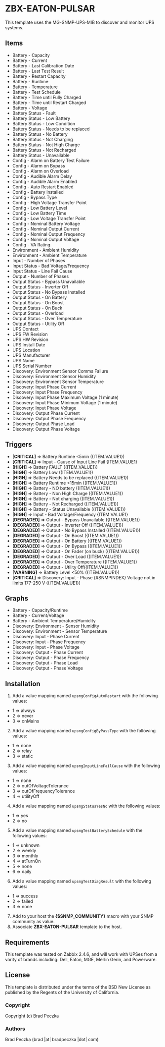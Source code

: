 ZBX-EATON-PULSAR
==============

This template uses the MG-SNMP-UPS-MIB to discover and monitor UPS systems.

Items
-----

  * Battery - Capacity
  * Battery - Current
  * Battery - Last Calibration Date
  * Battery - Last Test Result
  * Battery - Restart Capacity
  * Battery - Runtime
  * Battery - Temperature
  * Battery - Test Schedule
  * Battery - Time until Fully Charged
  * Battery - Time until Restart Charged
  * Battery - Voltage
  * Battery Status - Fault
  * Battery Status - Low Battery
  * Battery Status - Low Condition
  * Battery Status - Needs to be replaced
  * Battery Status - No Battery
  * Battery Status - Not Charging
  * Battery Status - Not High Charge
  * Battery Status - Not Recharged
  * Battery Status - Unavailable
  * Config - Alarm on Battery Test Failure
  * Config - Alarm on Bypass
  * Config - Alarm on Overload
  * Config - Audible Alarm Delay
  * Config - Audible Alarm Enabled
  * Config - Auto Restart Enabled
  * Config - Battery Installed
  * Config - Bypass Type
  * Config - High Voltage Transfer Point
  * Config - Low Battery Level
  * Config - Low Battery Time
  * Config - Low Voltage Transfer Point
  * Config - Nominal Battery Voltage
  * Config - Nominal Output Current
  * Config - Nominal Output Frequency
  * Config - Nominal Output Voltage
  * Config - VA Rating
  * Environment - Ambient Humidity
  * Environment - Ambient Temperature
  * Input - Number of Phases
  * Input Status - Bad Voltage/Frequency
  * Input Status - Line Fail Cause
  * Output - Number of Phases
  * Output Status - Bypass Unavailable
  * Output Status - Inverter Off
  * Output Status - No Bypass Installed
  * Output Status - On Battery
  * Output Status - On Boost
  * Output Status - On Buck
  * Output Status - Overload
  * Output Status - Over Temperature
  * Output Status - Utility Off
  * UPS Contact
  * UPS FW Revision
  * UPS HW Revision
  * UPS Install Date
  * UPS Location
  * UPS Manufacturer
  * UPS Name
  * UPS Serial Number
  * Discovery: Environment Sensor Comms Failure
  * Discovery: Environment Sensor Humidity
  * Discovery: Environment Sensor Temperature
  * Discovery: Input Phase Current
  * Discovery: Input Phase Frequency
  * Discovery: Input Phase Maximum Voltage (1 minute)
  * Discovery: Input Phase Minimum Voltage (1 minute)
  * Discovery: Input Phase Voltage
  * Discovery: Output Phase Current
  * Discovery: Output Phase Frequency
  * Discovery: Output Phase Load
  * Discovery: Output Phase Voltage


Triggers
--------

  * **[CRITICAL]** => Battery Runtime <5min ({ITEM.VALUE1})
  * **[CRITICAL]** => Input - Cause of Input Line Fail {ITEM.VALUE1}
  * **[HIGH]** => Battery FAULT ({ITEM.VALUE1})
  * **[HIGH]** => Battery Low ({ITEM.VALUE1})
  * **[HIGH]** => Battery Needs to be replaced ({ITEM.VALUE1})
  * **[HIGH]** => Battery Runtime <15min ({ITEM.VALUE1})
  * **[HIGH]** => Battery - NO battery ({ITEM.VALUE1})
  * **[HIGH]** => Battery - Non High Charge ({ITEM.VALUE1})
  * **[HIGH]** => Battery - Not charging ({ITEM.VALUE1})
  * **[HIGH]** => Battery - Not Recharged ({ITEM.VALUE1})
  * **[HIGH]** => Battery - Status Unavailable ({ITEM.VALUE1})
  * **[HIGH]** => Input - Bad Voltage/Frequency {ITEM.VALUE1}
  * **[DEGRADED]** => Output - Bypass Unavailable ({ITEM.VALUE1})
  * **[DEGRADED]** => Output - Inverter Off ({ITEM.VALUE1})
  * **[DEGRADED]** => Output - No Bypass Installed ({ITEM.VALUE1})
  * **[DEGRADED]** => Output - On Boost ({ITEM.VALUE1})
  * **[DEGRADED]** => Output - On Battery ({ITEM.VALUE1})
  * **[DEGRADED]** => Output - On Bypass ({ITEM.VALUE1})
  * **[DEGRADED]** => Output - On Fader (on buck) ({ITEM.VALUE1})
  * **[DEGRADED]** => Output - Over Load ({ITEM.VALUE1})
  * **[DEGRADED]** => Output - Over Temperature ({ITEM.VALUE1})
  * **[DEGRADED]** => Output - Utility Off({ITEM.VALUE1})
  * **[WARNING]** => Battery Level <50% ({ITEM.VALUE1})
  * **[CRITICAL]** => Discovery: Input - Phase {#SNMPINDEX} Voltage not in limits 177-250 V ({ITEM.VALUE1})

Graphs
--------

  * Battery - Capacity/Runtime
  * Battery - Current/Voltage
  * Battery - Ambient Temperature/Humidity
  * Discovery: Environment - Sensor Humidity
  * Discovery: Environment - Sensor Temperature
  * Discovery: Input - Phase Current
  * Discovery: Input - Phase Frequency
  * Discovery: Input - Phase Voltage
  * Discovery: Output - Phase Current
  * Discovery: Output - Phase Frequency
  * Discovery: Output - Phase Load
  * Discovery: Output - Phase Voltage

Installation
------------

1. Add a value mapping named `upsmgConfigAutoRestart` with the following values:
  * 1 ⇒ always
  * 2 ⇒ never
  * 3 ⇒ onMains
2. Add a value mapping named `upsmgConfigByPassType` with the following values:
  * 1 ⇒ none
  * 2 ⇒ relay
  * 3 ⇒ static
3. Add a value mapping named `upsmgInputLineFailCause` with the following values:
  * 1 ⇒ none
  * 2 ⇒ outOfVoltageTolerance
  * 3 ⇒ outOfFrequencyTolerance
  * 4 ⇒ utilityOff
4. Add a value mapping named `upsmgStatusYesNo` with the following values:
  * 1 ⇒ yes
  * 2 ⇒ no
5. Add a value mapping named `upsmgTestBatterySchedule` with the following values:
  * 1 ⇒ unknown
  * 2 ⇒ weekly
  * 3 ⇒ monthly
  * 4 ⇒ atTurnOn
  * 5 ⇒ none
  * 6 ⇒ daily
6. Add a value mapping named `upsmgTestDiagResult` with the following values:
  * 1 ⇒ success
  * 2 ⇒ failed
  * 3 ⇒ none
7. Add to your host the **{$SNMP_COMMUNITY}** macro with your SNMP community as value.
8. Associate **ZBX-EATON-PULSAR** template to the host.

Requirements
------------

This template was tested on Zabbix 2.4.6, and will work with UPSes from a varity of brands including: Dell, Eaton, MGE, Merlin Gerin, and Powerware. 

License
-------

This template is distributed under the terms of the BSD New License as published by the Regents of the University of California.

### Copyright

  Copyright (c) Brad Peczka

### Authors
  
  Brad Peczka
  (brad |at| bradpeczka |dot| com)
